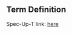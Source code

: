 ## Term Definition

Spec-Up-T link: <a href='https://weboftrust.github.io/WOT-terms/docs/glossary/salter'>here</a>
